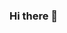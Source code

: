 ### Hi there 👋

<!--
**JustCuzImMario/JustCuzImMario** is a ✨ _special_ ✨ repository because its `README.md` (this file) appears on your GitHub profile.

Here are some ideas to get you started:

- 🔭 I’m currently working on ... Anything and everything to gain experience.
- 🌱 I’m currently learning ... Python, JS, HTML, CSS, and more.
- 👯 I’m looking to collaborate on ...
- 🤔 I’m looking for help with ...
- 💬 Ask me about ...
- 📫 How to reach me: ... programming.pf@gmail.com
-->
